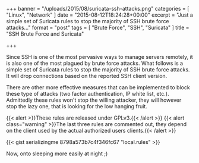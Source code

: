 +++
banner = "/uploads/2015/08/suricata-ssh-attacks.png"
categories = [ "Linux", "Network" ]
date = "2015-08-12T18:24:28+00:00"
excerpt = "Just a simple set of Suricata rules to stop the majority of SSH brute force attacks..."
format = "post"
tags = [ "Brute Force", "SSH", "Suricata" ]
title = "SSH Brute Force and Suricata"

+++

Since SSH is one of the most pervasive ways to manage servers remotely, it is also one of the most plagued by brute force attacks. What follows is a simple set of Suricata rules to stop the majority of SSH brute force attacks. It will drop connections based on the reported SSH client version.

<!--more-->

There are other more effective measures that can be implemented to block these type of attacks (two factor authentication, IP white list, etc.). Admittedly these rules won't stop the willing attacker, they will however stop the lazy one, that is looking for the low hanging fruit.

{{< alert >}}These rules are released under GPLv3.{{< /alert >}}
{{< alert class="warning" >}}The last three rules are commented out, they depend on the client used by the actual authorized users clients.{{< /alert >}}

{{< gist serializingme 8798a573b7c4f346fc67 "local.rules" >}}

Now, onto sleeping more easily at night ;)
